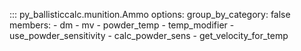 ::: py_ballisticcalc.munition.Ammo
    options:
      group_by_category: false
      members:
        - dm
        - mv
        - powder_temp
        - temp_modifier
        - use_powder_sensitivity
        - calc_powder_sens
        - get_velocity_for_temp

